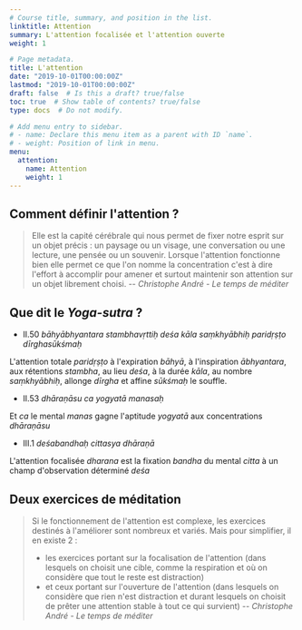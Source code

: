 ```yaml
---
# Course title, summary, and position in the list.
linktitle: Attention
summary: L'attention focalisée et l'attention ouverte
weight: 1

# Page metadata.
title: L'attention
date: "2019-10-01T00:00:00Z"
lastmod: "2019-10-01T00:00:00Z"
draft: false  # Is this a draft? true/false
toc: true  # Show table of contents? true/false
type: docs  # Do not modify.

# Add menu entry to sidebar.
# - name: Declare this menu item as a parent with ID `name`.
# - weight: Position of link in menu.
menu:
  attention:
    name: Attention
    weight: 1
---
```


## Comment définir l'attention ?
> Elle est la capité cérébrale qui nous permet de fixer notre esprit sur un
> objet précis : un paysage ou un visage, une conversation ou une lecture,
> une pensée ou un souvenir.
> Lorsque l'attention fonctionne bien elle permet ce que l'on
> nomme la concentration c'est à dire l'effort à accomplir pour amener et
> surtout maintenir son attention sur un objet librement choisi.
> -- <cite> Christophe André - Le temps de méditer</cite>

## Que dit le _Yoga-sutra_ ?

* II.50 _bāhyābhyantara stambhavṛttiḥ deśa kāla saṃkhyābhiḥ paridṛṣṭo dīrghasūkśmaḥ_

L'attention totale _paridṛṣṭo_ à l'expiration _bāhyā_,
à l'inspiration _ābhyantara_, aux rétentions _stambha_,
au lieu _deśa_, à la durée _kāla_, au nombre _saṃkhyābhiḥ_,
allonge _dīrgha_ et affine _sūkśmaḥ_ le souffle.

* II.53 _dhāraṇāsu ca yogyatā manasaḥ_

Et _ca_ le mental _manas_ gagne l'aptitude _yogyatā_ aux concentrations _dhāraṇāsu_

* III.1 _deśabandhaḥ cittasya dhāraṇā_

L'attention focalisée _dharana_ est la fixation _bandha_ du mental _citta_
à un champ d'observation déterminé _deśa_

## Deux exercices de méditation
> Si le fonctionnement de l'attention est complexe, les exercices destinés
> à l'améliorer sont nombreux et variés. Mais pour simplifier, il en existe 2 :
>
> * les exercices portant sur la focalisation de l'attention (dans lesquels on
> choisit une cible, comme la respiration et où on considère que tout le reste
> est distraction)
> * et ceux portant sur l'ouverture de l'attention (dans lesquels on considère
> que rien n'est distraction et durant lesquels on choisit de prêter une
> attention stable à tout ce qui survient)
> -- <cite> Christophe André - Le temps de méditer</cite>


